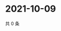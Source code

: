 # 2021-10-09

共 0 条

<!-- BEGIN WEIBO -->
<!-- 最后更新时间 Sat Oct 09 2021 20:20:57 GMT+0800 (China Standard Time) -->

<!-- END WEIBO -->
